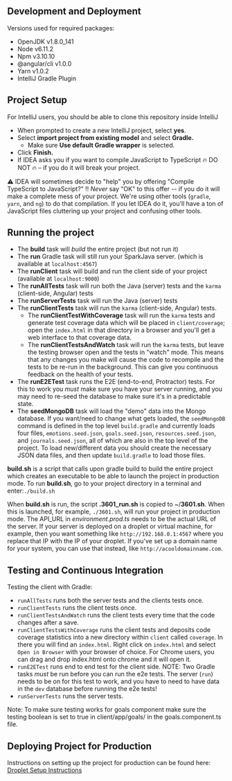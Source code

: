 
## Development and Deployment

Versions used for required packages:

- OpenJDK v1.8.0_141
- Node v6.11.2
- Npm v3.10.10
- @angular/cli v1.0.0
- Yarn v1.0.2
- IntelliJ Gradle Plugin

## Project Setup

For IntelliJ users, you should be able to clone this repository inside IntelliJ 

- When prompted to create a new IntelliJ project, select **yes**.
- Select **import project from existing model** and select **Gradle.**
  - Make sure **Use default Gradle wrapper** is selected.
- Click **Finish.**
- If IDEA asks you if you want to compile JavaScript to TypeScript :fire: DO NOT :fire: – if you do it will break your project.

:warning: IDEA will sometimes decide to "help" you by offering
"Compile TypeScript to JavaScript?" :bangbang: *Never* say "OK" to this
offer -- if you do it will make a complete mess of your project. We're
using other tools (`gradle`, `yarn`, and `ng`) to do that compilation. 
If you let IDEA do it, you'll
have a ton of JavaScript files cluttering up your project and confusing other
tools.

## Running the project

- The **build** task will _build_ the entire project (but not run it)
- The **run** Gradle task will still run your SparkJava server.
(which is available at ``localhost:4567``)
- The **runClient** task will build and run the client side of your project (available at ``localhost:9000``)
- The **runAllTests** task will run both the Java (server) tests and the `karma` (client-side, Angular) tests
- The **runServerTests** task will run the Java (server) tests
- The **runClientTests** task will run the `karma` (client-side, Angular) tests. 
   * The **runClientTestWithCoverage** task will run the `karma` tests and generate test coverage data which will be placed in `client/coverage`; open the `index.html` in that directory in a browser and you'll get a web interface to that coverage data.
   * The **runClientTestsAndWatch** task will run the `karma` tests, but leave the testing browser open and the tests in "watch" mode. This means that any changes you make will cause the code to recompile and the tests to be re-run in the background. This can give you continuous feedback on the health of your tests.
- The **runE2ETest** task runs the E2E (end-to-end, Protractor) tests. For this to work you _must_ make sure you have your server running, and you may need to re-seed the database to make sure it's in a predictable state.
- The **seedMongoDB** task will load the "demo" data into the Mongo database. If you want/need to change what gets loaded, the `seedMongoDB` command is defined in the top level `build.gradle` and currently loads four files, `emotions.seed.json`, `goals.seed.json`, `resources.seed.json`, and `journals.seed.json`, all of which are also in the top level of the project. To load new/different data you should create the necessary JSON data files, and then update `build.gradle` to load those files.

**build.sh** is a script that calls upon gradle build to build the entire project which creates an executable to be able to launch the
project in production mode. To run **build.sh**, go to your project directory in a terminal and enter:``./build.sh``

When **build.sh** is run, the script **.3601_run.sh** is copied to ~/**3601.sh**. When this is launched, for example, ``./3601.sh``, will run your project in production mode. The API_URL in _environment.prod.ts_ needs to be
the actual URL of the server. If your server is deployed on a droplet or virtual machine, for example, then you want something like 
`http://192.168.0.1:4567` where you replace that IP with the IP of your droplet. If you've set up a domain name for your system, you can use that instead, like `http://acooldomainname.com`.

## Testing and Continuous Integration

Testing the client with Gradle:

* `runAllTests` runs both the server tests and the clients tests once.
* `runClientTests` runs the client tests once.
* `runClientTestsAndWatch` runs the client tests every time that the code changes after a save.
* `runClientTestsWithCoverage` runs the client tests and deposits code coverage statistics into a new directory within `client` called `coverage`. In there you will find an `index.html`. Right click on `index.html` and select `Open in Browser` with your browser of choice. For Chrome users, you can drag and drop index.html onto chrome and it will open it.  
* `runE2ETest` runs end to end test for the client side. NOTE: Two Gradle tasks _must_ be run before you can run the e2e tests. 
The server (`run`) needs to be on for this test to work, and you have to
need to have data in the `dev` database before running the e2e tests!
* `runServerTests` runs the server tests.

Note: 
To make sure testing works for goals component make sure the testing boolean is set to true in client/app/goals/ in the goals.component.ts file.

## Deploying Project for Production 
Instructions on setting up the project for production can be found here: 
[Droplet Setup Instructions](https://github.com/UMM-CSci-3601-S18/iteration-4-megabittron/blob/master/Documentation/Droplet%20Setup%20Instructions.md)


